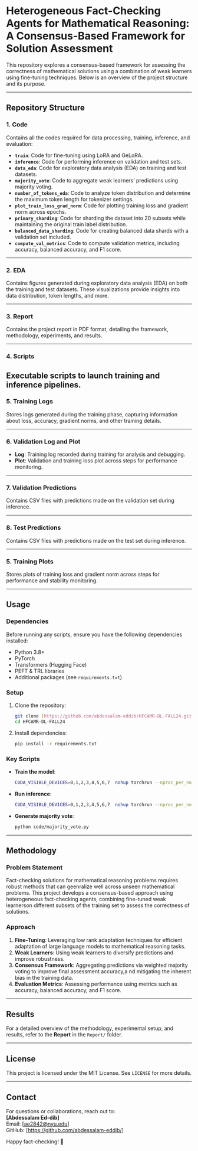 # Heterogeneous Fact-Checking Agents for Mathematical Reasoning: A Consensus-Based Framework for Solution Assessment  

This repository explores a consensus-based framework for assessing the correctness of mathematical solutions using a combination of weak learners using fine-tuning techniques. Below is an overview of the project structure and its purpose.

---

## **Repository Structure**

### 1. **Code**  
Contains all the codes required for data processing, training, inference, and evaluation:  
- **`train`**: Code for fine-tuning using LoRA and GeLoRA.  
- **`inference`**: Code for performing inference on validation and test sets.  
- **`data_eda`**: Code for exploratory data analysis (EDA) on training and test datasets.  
- **`majority_vote`**: Code to aggregate weak learners’ predictions using majority voting.  
- **`number_of_tokens_eda`**: Code to analyze token distribution and determine the maximum token length for tokenizer settings.  
- **`plot_train_loss_grad_norm`**: Code for plotting training loss and gradient norm across epochs.  
- **`primary_sharding`**: Code for sharding the dataset into 20 subsets while maintaining the original train label distribution.  
- **`balanced_data_sharding`**: Code for creating balanced data shards with a validation set included.  
- **`compute_val_metrics`**: Code to compute validation metrics, including accuracy, balanced accuracy, and F1 score.

---

### 2. **EDA**  
Contains figures generated during exploratory data analysis (EDA) on both the training and test datasets. These visualizations provide insights into data distribution, token lengths, and more.

---

### 3. **Report**  
Contains the project report in PDF format, detailing the framework, methodology, experiments, and results.

---

### 4. **Scripts**  
Executable scripts to launch training and inference pipelines. 
---

### 5. **Training Logs**  
Stores logs generated during the training phase, capturing information about loss, accuracy, gradient norms, and other training details.

---

### 6. **Validation Log and Plot**  
- **Log**: Training log recorded during training for analysis and debugging.  
- **Plot**: Validation and training loss plot across steps for performance monitoring.

---

### 7. **Validation Predictions**  
Contains CSV files with predictions made on the validation set during inference.

---

### 8. **Test Predictions**  
Contains CSV files with predictions made on the test set during inference.

---

### 5. **Training Plots**  
Stores plots of training loss and gradient norm across steps for performance and stability monitoring.


---

## **Usage**

### **Dependencies**  
Before running any scripts, ensure you have the following dependencies installed:  
- Python 3.8+  
- PyTorch  
- Transformers (Hugging Face)  
- PEFT & TRL libraries  
- Additional packages (see `requirements.txt`)  

### **Setup**  
1. Clone the repository:  
   ```bash
   git clone [https://github.com/abdessalam-eddib/HFCAMR-DL-FALL24.git](https://github.com/abdessalam-eddib/HFCAMR-DL-FALL24.git)
   cd HFCAMR-DL-FALL24
   ```  
2. Install dependencies:  
   ```bash
   pip install -r requirements.txt
   ```  

### **Key Scripts**  
- **Train the model**:  
  ```bash
  CUDA_VISIBLE_DEVICES=0,1,2,3,4,5,6,7  nohup torchrun --nproc_per_node=8 code/train.py  > train.log 2>&1 &
  ```  
- **Run inference**:  
  ```bash
  CUDA_VISIBLE_DEVICES=0,1,2,3,4,5,6,7  nohup torchrun --nproc_per_node=8 code/inference.py  > inference.log 2>&1 &
  ```  
- **Generate majority vote**:  
  ```bash
  python code/majority_vote.py
  ```  

---

## **Methodology**  

### **Problem Statement**  
Fact-checking solutions for mathematical reasoning problems requires robust methods that can geenralize well across unseen mathematical problems. This project develops a consensus-based approach using heterogeneous fact-checking agents, combining fine-tuned weak learnerson different subsets of the training set to assess the correctness of solutions.  

### **Approach**  
1. **Fine-Tuning**: Leveraging low rank adaptation techniques for efficient adaptation of large language models to mathematical reasoning tasks.  
2. **Weak Learners**: Using weak learners to diversify predictions and improve robustness.  
3. **Consensus Framework**: Aggregating predictions via weighted majority voting to improve final assessment accuracy,a nd mitigating the inherent bias in the training data.
4. **Evaluation Metrics**: Assessing performance using metrics such as accuracy, balanced accuracy, and F1 score.  

---

## **Results**  
For a detailed overview of the methodology, experimental setup, and results, refer to the **Report** in the `Report/` folder.  

---

## **License**  
This project is licensed under the MIT License. See `LICENSE` for more details.

---

## **Contact**  
For questions or collaborations, reach out to:  
**[Abdessalam Ed-dib]**  
Email: [ae2842@nyu.edu]  
GitHub: [https://github.com/abdessalam-eddib/] 

Happy fact-checking! 🚀
